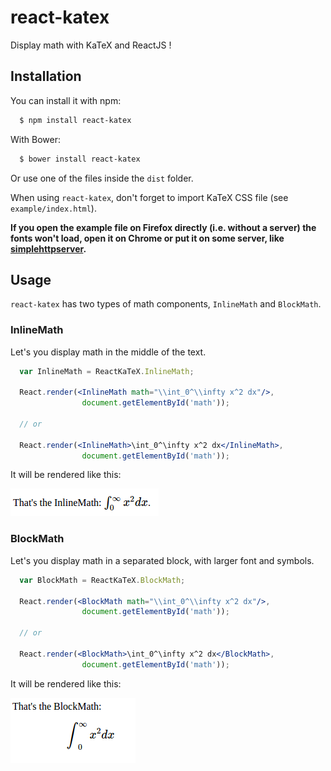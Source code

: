 # react-katex

Display math with KaTeX and ReactJS !

## Installation

You can install it with npm:

```sh
  $ npm install react-katex
```

With Bower:

```sh
  $ bower install react-katex
```

Or use one of the files inside the `dist` folder.

When using `react-katex`, don't forget to import KaTeX CSS file (see `example/index.html`).

__If you open the example file on Firefox directly (i.e. without a server) the fonts won't load, open it on Chrome or put it on some server, like [simplehttpserver](https://www.npmjs.com/package/simplehttpserver).__

## Usage

`react-katex` has two types of math components, `InlineMath` and `BlockMath`.

### InlineMath

Let's you display math in the middle of the text.

```jsx
  var InlineMath = ReactKaTeX.InlineMath;

  React.render(<InlineMath math="\\int_0^\\infty x^2 dx"/>,
                document.getElementById('math'));

  // or

  React.render(<InlineMath>\int_0^\infty x^2 dx</InlineMath>,
                document.getElementById('math'));
```

It will be rendered like this:

![Inline math](example/inline.png)

### BlockMath

Let's you display math in a separated block, with larger font and symbols.

```jsx
  var BlockMath = ReactKaTeX.BlockMath;

  React.render(<BlockMath math="\\int_0^\\infty x^2 dx"/>,
                document.getElementById('math'));

  // or

  React.render(<BlockMath>\int_0^\infty x^2 dx</BlockMath>,
                document.getElementById('math'));
```

It will be rendered like this:

![Block math](example/block.png)
